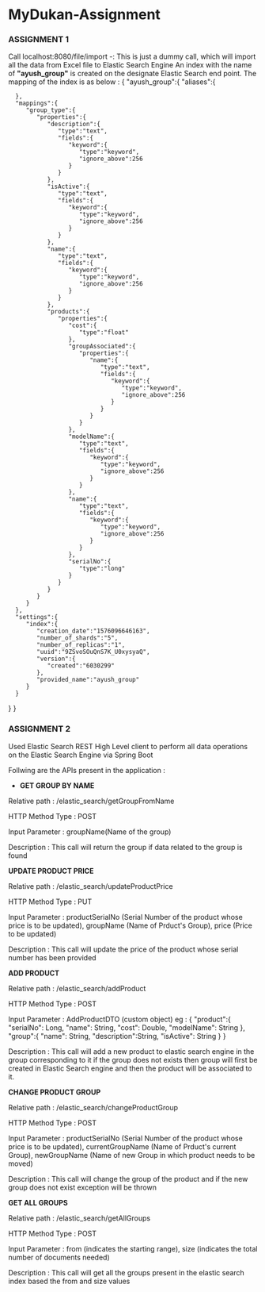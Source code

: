 # MyDukan-Assignment

### ASSIGNMENT 1
Call localhost:8080/file/import -: This is just a dummy call, which will import all the data from Excel file to Elastic Search Engine
An index with the name of **"ayush_group"** is created on the designate Elastic Search end point.
The mapping of the index is as below :
{ 
   "ayush_group":{ 
      "aliases":{ 

      },
      "mappings":{ 
         "group_type":{ 
            "properties":{ 
               "description":{ 
                  "type":"text",
                  "fields":{ 
                     "keyword":{ 
                        "type":"keyword",
                        "ignore_above":256
                     }
                  }
               },
               "isActive":{ 
                  "type":"text",
                  "fields":{ 
                     "keyword":{ 
                        "type":"keyword",
                        "ignore_above":256
                     }
                  }
               },
               "name":{ 
                  "type":"text",
                  "fields":{ 
                     "keyword":{ 
                        "type":"keyword",
                        "ignore_above":256
                     }
                  }
               },
               "products":{ 
                  "properties":{ 
                     "cost":{ 
                        "type":"float"
                     },
                     "groupAssociated":{ 
                        "properties":{ 
                           "name":{ 
                              "type":"text",
                              "fields":{ 
                                 "keyword":{ 
                                    "type":"keyword",
                                    "ignore_above":256
                                 }
                              }
                           }
                        }
                     },
                     "modelName":{ 
                        "type":"text",
                        "fields":{ 
                           "keyword":{ 
                              "type":"keyword",
                              "ignore_above":256
                           }
                        }
                     },
                     "name":{ 
                        "type":"text",
                        "fields":{ 
                           "keyword":{ 
                              "type":"keyword",
                              "ignore_above":256
                           }
                        }
                     },
                     "serialNo":{ 
                        "type":"long"
                     }
                  }
               }
            }
         }
      },
      "settings":{ 
         "index":{ 
            "creation_date":"1576096646163",
            "number_of_shards":"5",
            "number_of_replicas":"1",
            "uuid":"9ZSvoSOuQnS7K_U0xysyaQ",
            "version":{ 
               "created":"6030299"
            },
            "provided_name":"ayush_group"
         }
      }
   }
}


### ASSIGNMENT 2

Used Elastic Search REST High Level client to perform all data operations on the Elastic Search Engine via Spring Boot

Follwing are the APIs present in the application :

- **GET GROUP BY NAME**

Relative path : /elastic_search/getGroupFromName

HTTP Method Type : POST

Input Parameter : groupName(Name of the group)

Description : This call will return the group if data related to the group is found


**UPDATE PRODUCT PRICE**

Relative path : /elastic_search/updateProductPrice

HTTP Method Type : PUT

Input Parameter : productSerialNo (Serial Number of the product whose price is to be updated),
				  groupName (Name of Prduct's Group), 
				  price (Price to be updated)

Description : This call will update the price of the product whose serial number has been provided



**ADD PRODUCT**

Relative path : /elastic_search/addProduct

HTTP Method Type : POST

Input Parameter : AddProductDTO (custom object) eg : 
{
		"product":{
			"serialNo": Long,
            "name": String,
            "cost": Double,
            "modelName": String
		},
		"group":{
			"name": String,
            "description":String,
            "isActive": String
		}
}

Description : This call will add a new product to elastic search engine in the group corresponding to it if the group does not exists then group will first be 	created in Elastic Search engine and then  the product will be associated to it.


**CHANGE PRODUCT GROUP**

Relative path : /elastic_search/changeProductGroup

HTTP Method Type : POST

Input Parameter : productSerialNo (Serial Number of the product whose price is to be updated),
				  currentGroupName (Name of Prduct's current Group), 
				  newGroupName (Name of new Group in which product needs to be moved)

Description : This call will change the group of the product and if the new group does not exist exception will be thrown


**GET ALL GROUPS**

Relative path : /elastic_search/getAllGroups

HTTP Method Type : POST

Input Parameter : from (indicates the starting range),
				  size (indicates the total number of documents needed)

Description : This call will get all the groups present in the elastic search index based the from and size values



